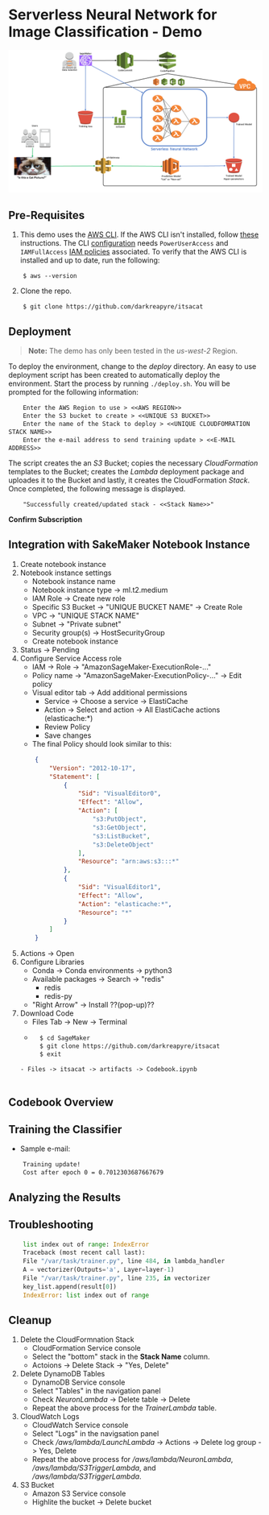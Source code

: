 # Serverless Neural Network for Image Classification - Demo

![alt text](https://github.com/darkreapyre/itsacat/blob/master/artifacts/images/Prediction_Architecture.png "Architecture")

## Pre-Requisites
1. This demo uses the [AWS CLI](http://docs.aws.amazon.com/cli/latest/userguide/cli-chap-welcome.html). If the AWS CLI isn't installed,  follow [these](http://docs.aws.amazon.com/cli/latest/userguide/installing.html) instructions. The CLI [configuration](http://docs.aws.amazon.com/cli/latest/userguide/cli-chap-getting-started.html) needs `PowerUserAccess` and `IAMFullAccess` [IAM policies](http://docs.aws.amazon.com/IAM/latest/UserGuide/access_policies.html) associated. To verify that the AWS CLI is installed and up to date, run the following:
```console
    $ aws --version
```
2. Clone the repo.
```console
    $ git clone https://github.com/darkreapyre/itsacat
``` 

## Deployment

>**Note:** The demo has only been tested in the *us-west-2* Region.

To deploy the environment, change to the *deploy* directory. An easy to use deployment script has been created to automatically deploy the environment. Start the process by running `./deploy.sh`. You will be prompted for the following information:

```console
    Enter the AWS Region to use > <<AWS REGION>>
    Enter the S3 bucket to create > <<UNIQUE S3 BUCKET>>
    Enter the name of the Stack to deploy > <<UNIQUE CLOUDFOMRATION STACK NAME>>
    Enter the e-mail address to send training update > <<E-MAIL ADDRESS>>
```

The script creates the an *S3* Bucket; copies the necessary *CloudFormation* templates to the Bucket; creates the *Lambda* deployment package and uploades it to the Bucket and lastly, it creates the CloudFormation *Stack*. 
Once completed, the following message is displayed.

```shell
    "Successfully created/updated stack - <<Stack Name>>"
```

**Confirm Subscription**

## Integration with SakeMaker Notebook Instance

1. Create notebook instance
2. Notebook instance settings
    - Notebook instance name
    - Notebook instance type -> ml.t2.medium
    - IAM Role -> Create new role
    - Specific S3 Bucket -> "UNIQUE BUCKET NAME" -> Create Role
    - VPC -> "UNIQUE STACK NAME"
    - Subnet -> "Private subnet"
    - Security group(s) -> HostSecurityGroup
    - Create notebook instance
3. Status -> Pending
4. Configure Service Access role
    - IAM -> Role -> "AmazonSageMaker-ExecutionRole-..."
    - Policy name -> "AmazonSageMaker-ExecutionPolicy-..." -> Edit policy
    - Visual editor tab -> Add additional permissions
        - Service -> Choose a service -> ElastiCache
        - Action -> Select and action -> All ElastiCache actions (elasticache:*) 
        - Review Policy
        - Save changes
    - The final Policy should look similar to this:
    ```json
        {
            "Version": "2012-10-17",
            "Statement": [
                {
                    "Sid": "VisualEditor0",
                    "Effect": "Allow",
                    "Action": [
                        "s3:PutObject",
                        "s3:GetObject",
                        "s3:ListBucket",
                        "s3:DeleteObject"
                    ],
                    "Resource": "arn:aws:s3:::*"
                },
                {
                    "Sid": "VisualEditor1",
                    "Effect": "Allow",
                    "Action": "elasticache:*",
                    "Resource": "*"
                }
            ]
        }
    ```
5. Actions -> Open
6. Configure Libraries
    - Conda -> Conda environments -> python3
    - Available packages -> Search -> "redis"
        - redis
        - redis-py
    - "Right Arrow" -> Install ??(pop-up)??
7. Download Code
    - Files Tab -> New -> Terminal
    - ```shell
        $ cd SageMaker
        $ git clone https://github.com/darkreapyre/itsacat
        $ exit
    ```
    - Files -> itsacat -> artifacts -> Codebook.ipynb


## Codebook Overview

## Training the Classifier

- Sample e-mail:
```text
    Training update!
    Cost after epoch 0 = 0.7012303687667679
```

## Analyzing the Results

## Troubleshooting

```python
    list index out of range: IndexError
    Traceback (most recent call last):
    File "/var/task/trainer.py", line 484, in lambda_handler
    A = vectorizer(Outputs='a', Layer=layer-1)
    File "/var/task/trainer.py", line 235, in vectorizer
    key_list.append(result[0])
    IndexError: list index out of range
```

## Cleanup

1. Delete the CloudFormnation Stack
    - CloudFormation Service console
    - Select the "bottom" stack in the **Stack Name** column.
    - Actoions -> Delete Stack -> "Yes, Delete"
2. Delete DynamoDB Tables
    - DynamoDB Service console
    - Select "Tables" in the navigation panel
    - Check *NeuronLambda* -> Delete table -> Delete
    - Repeat the above process for the *TrainerLambda* table.
3. CloudWatch Logs
    - CloudWatch Service console
    - Select "Logs" in the navigsation panel
    - Check */aws/lambda/LaunchLambda* -> Actions -> Delete log group -> Yes, Delete
    - Repeat the above process for */aws/lambda/NeuronLambda*, */aws/lambda/S3TriggerLambda*, and */aws/lambda/S3TriggerLambda*.
4. S3 Bucket
    - Amazon S3 Service console
    - Highlite the bucket -> Delete bucket
